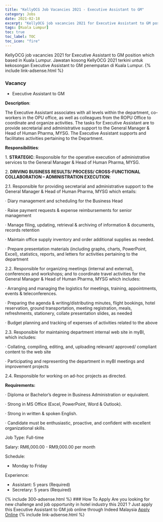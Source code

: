 ```yaml
---
title: "KellyOCG Job Vacancies 2021 - Executive Assistant to GM" 
category: Jobs 
date: 2021-02-18 
excerpt: "KellyOCG job vacancies 2021 for Executive Assistant to GM position which based in Kuala Lumpur. Jawatan kosong KellyOCG 2021 terkini untuk kekosongan Executive Assistant to GM penempatan di Kuala Lumpur" 
tags: [Kuala Lumpur] 
toc: true 
toc_label: TOC 
toc_icon: "fire" 
--- 
```


KellyOCG job vacancies 2021 for Executive Assistant to GM position which based in Kuala Lumpur. Jawatan kosong KellyOCG 2021 terkini untuk kekosongan Executive Assistant to GM penempatan di Kuala Lumpur. 
{% include link-adsense.html %} 
### Vacancy 
- Executive Assistant to GM 
<div><p><b>Description</b>:</p><p>The Executive Assistant associates with all levels within the department, co-workers in the OPU office, as well as colleagues from the ROPU Office to coordinate and organize activities. The tasks for Executive Assistant are to provide secretarial and administrative support to the General Manager &amp; Head of Human Pharma, MYSG. The Executive Assistant supports and facilitates activities pertaining to the Department.</p><p><b>Responsibilities</b>:</p><p>1. <b>STRATEGIC</b>: Responsible for the operative execution of administrative services to the General Manager &amp; Head of Human Pharma, MYSG.</p><p>2. <b>DRIVING BUSINESS RESULTS/ PROCESS/ CROSS-FUNCTIONAL COLLABORATION &#8211; ADMINISTRATION EXECUTION</b>:</p><p>2.1. Responsible for providing secretarial and administrative support to the General Manager &amp; Head of Human Pharma, MYSG which entails:</p><p>&#183; Diary management and scheduling for the Business Head</p><p>&#183; Raise payment requests &amp; expense reimbursements for senior management</p><p>&#183; Manage filing, updating, retrieval &amp; archiving of information &amp; documents, records retention</p><p>&#183; Maintain office supply inventory and order additional supplies as needed.</p><p>&#183; Prepare presentation materials (including graphs, charts, PowerPoint, Excel), statistics, reports, and letters for activities pertaining to the department</p><p>2.2. Responsible for organizing meetings (internal and external), conferences and workshops; and to coordinate travel activities for the General Manager &amp; Head of Human Pharma, MYSG which includes:</p><p>&#183; Arranging and managing the logistics for meetings, training, appointments, events &amp; teleconferences.</p><p>&#183; Preparing the agenda &amp; writing/distributing minutes, flight bookings, hotel reservation, ground transportation, meeting registration, meals, refreshments, stationery, collate presentation slides, as needed</p><p>&#183; Budget planning and tracking of expenses of activities related to the above</p><p>2.3. Responsible for maintaining department internal web site in myBI, which includes:</p><p>&#183; Collating, compiling, editing, and, uploading relevant/ approved/ compliant content to the web site</p><p>&#183; Participating and representing the department in myBI meetings and improvement projects</p><p>2.4. Responsible for working on ad-hoc projects as directed.</p><p><b>Requirements</b><b>: </b></p><p>&#183; Diploma or Bachelor&#8217;s degree in Business Administration or equivalent.</p><p>&#183; Strong in MS Office (Excel, PowerPoint, Word &amp; Outlook).</p><p>&#183; Strong in written &amp; spoken English.</p><p>&#183; Candidate must be enthusiastic, proactive, and confident with excellent organizational skills.</p><p>Job Type: Full-time</p><p>Salary: RM6,000.00 - RM9,000.00 per month</p><p>Schedule:</p><ul><li>Monday to Friday</li></ul><p>Experience:</p><ul><li>Assistant: 5 years (Required)</li><li>Secretary: 5 years (Required)</li></ul></div> 
{% include 300-adsense.html %} 
### How To Apply 
Are you looking for new challenge and job opportunity in hotel industry this 2021 ?
Just apply this Executive Assistant to GM job online through Indeed Malaysia 
<a href="https://malaysia.indeed.com/viewjob?jk=d784cf27f7a81aef" class="btn btn--info" target="_blank" rel="nofollow noopenner">Apply Online</a> 
{% include link-adsense.html %} 